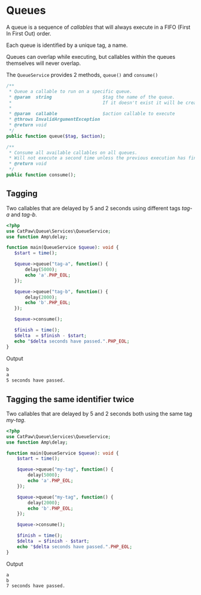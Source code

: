 # Queues

A queue is a sequence of _callables_ that will always execute in a FIFO (First In First Out) order.

Each queue is identified by a unique tag, a name.

Queues can overlap while executing, but callables within the queues themselves will never overlap.

The `QueueService` provides 2 methods, `queue()` and `consume()`

```php
/**
 * Queue a callable to run on a specific queue.
 * @param  string                   $tag the name of the queue.
 *                                  If it doesn't exist it will be created automatically.
 *
 * @param  callable                 $action callable to execute
 * @throws InvalidArgumentException
 * @return void
 */
public function queue($tag, $action);
```
```php
/**
 * Consume all available callables on all queues.
 * Will not execute a second time unless the previous execution has finished.
 * @return void
 */
public function consume();
```

## Tagging

Two callables that are delayed by 5 and 2 seconds using different tags _tag-a_ and _tag-b_.

 ```php
<?php
use CatPaw\Queue\Services\QueueService;
use function Amp\delay;

function main(QueueService $queue): void {
    $start = time();

    $queue->queue("tag-a", function() {
        delay(5000);
        echo 'a'.PHP_EOL;
    });

    $queue->queue("tag-b", function() {
        delay(2000);
        echo 'b'.PHP_EOL;
    });

    $queue->consume();

    $finish = time();
    $delta  = $finish - $start;
    echo "$delta seconds have passed.".PHP_EOL;
}
 ```

Output
```bash
b
a
5 seconds have passed.
```

## Tagging the same identifier twice

Two callables that are delayed by 5 and 2 seconds both using the same tag _my-tag_.

```php
<?php
use CatPaw\Queue\Services\QueueService;
use function Amp\delay;

function main(QueueService $queue): void {
    $start = time();

    $queue->queue("my-tag", function() {
        delay(5000);
        echo 'a'.PHP_EOL;
    });

    $queue->queue("my-tag", function() {
        delay(2000);
        echo 'b'.PHP_EOL;
    });

    $queue->consume();

    $finish = time();
    $delta  = $finish - $start;
    echo "$delta seconds have passed.".PHP_EOL;
}
```

Output
```bash
a
b
7 seconds have passed.
```
